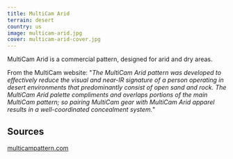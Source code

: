 ```yaml
---
title: MultiCam Arid
terrain: desert
country: us
image: multicam-arid.jpg
cover: multicam-arid-cover.jpg
---
```

MultiCam Arid is a commercial pattern, designed for arid and dry areas.

From the MultiCam website:
"*The MultiCam Arid pattern was developed to effectively reduce the visual and near-IR signature of a person operating in desert environments that predominantly consist of open sand and rock. The MultiCam Arid palette compliments and overlaps portions of the main MultiCam pattern; so pairing MultiCam gear with MultiCam Arid apparel results in a well-coordinated concealment system.*"

Sources
-------
[multicampattern.com](http://multicampattern.com)

